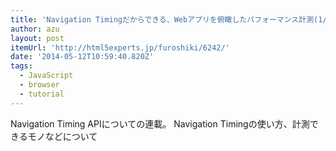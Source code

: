 ```yaml
---
title: 'Navigation Timingだからできる、Webアプリを俯瞰したパフォーマンス計測(1/3) | HTML5Experts.jp'
author: azu
layout: post
itemUrl: 'http://html5experts.jp/furoshiki/6242/'
date: '2014-05-12T10:59:40.820Z'
tags:
  - JavaScript
  - browser
  - tutorial
---
```

Navigation Timing APIについての連載。
Navigation Timingの使い方、計測できるモノなどについて
